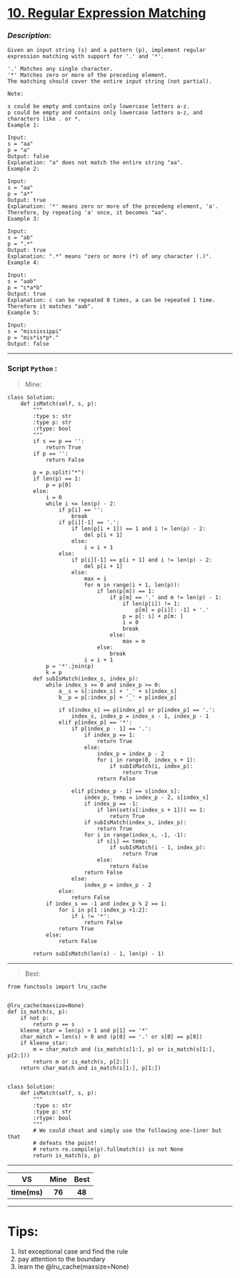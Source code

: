 
#  **[ 10. Regular Expression Matching]( https://leetcode.com/problems/regular-expression-matching/description/ )**

### *Description:*

    Given an input string (s) and a pattern (p), implement regular expression matching with support for '.' and '*'.

    '.' Matches any single character.
    '*' Matches zero or more of the preceding element.
    The matching should cover the entire input string (not partial).

    Note:

    s could be empty and contains only lowercase letters a-z.
    p could be empty and contains only lowercase letters a-z, and characters like . or *.
    Example 1:

    Input:
    s = "aa"
    p = "a"
    Output: false
    Explanation: "a" does not match the entire string "aa".
    Example 2:

    Input:
    s = "aa"
    p = "a*"
    Output: true
    Explanation: '*' means zero or more of the precedeng element, 'a'. Therefore, by repeating 'a' once, it becomes "aa".
    Example 3:

    Input:
    s = "ab"
    p = ".*"
    Output: true
    Explanation: ".*" means "zero or more (*) of any character (.)".
    Example 4:

    Input:
    s = "aab"
    p = "c*a*b"
    Output: true
    Explanation: c can be repeated 0 times, a can be repeated 1 time. Therefore it matches "aab".
    Example 5:

    Input:
    s = "mississippi"
    p = "mis*is*p*."
    Output: false
---


### Script `Python` :

> Mine:
```
class Solution:
    def isMatch(self, s, p):
        """
        :type s: str
        :type p: str
        :rtype: bool
        """
        if s == p == '':
            return True
        if p == '':
            return False

        p = p.split("*")
        if len(p) == 1:
            p = p[0]
        else:
            i = 0
            while i <= len(p) - 2:
                if p[i] == '':
                    break
                if p[i][-1] == '.':
                    if len(p[i + 1]) == 1 and i != len(p) - 2:
                        del p[i + 1]
                    else:
                        i = i + 1
                else:
                    if p[i][-1] == p[i + 1] and i != len(p) - 2:
                        del p[i + 1]
                    else:
                        max = i
                        for m in range(i + 1, len(p)):
                            if len(p[m]) == 1:
                                if p[m] == '.' and m != len(p) - 1:
                                    if len(p[i]) != 1:
                                        p[m] = p[i][: -1] + '.'
                                    p = p[: i] + p[m: ]
                                    i = 0
                                    break
                                else:
                                    max = m
                            else:
                                break
                        i = i + 1
            p = '*'.join(p)
            k = p
        def subIsMatch(index_s, index_p):
            while index_s >= 0 and index_p >= 0:
                a__s = s[:index_s] + '_' + s[index_s]
                b__p = p[:index_p] + '_' + p[index_p]

                if s[index_s] == p[index_p] or p[index_p] == '.':
                    index_s, index_p = index_s - 1, index_p - 1
                elif p[index_p] == '*':
                    if p[index_p - 1] == '.':
                        if index_p == 1:
                            return True
                        else:
                            index_p = index_p - 2
                            for i in range(0, index_s + 1):
                                if subIsMatch(i, index_p):
                                    return True
                            return False

                    elif p[index_p - 1] == s[index_s]:
                        index_p, temp = index_p - 2, s[index_s]
                        if index_p == -1:
                            if len(set(s[:index_s + 1])) == 1:
                                return True
                        if subIsMatch(index_s, index_p):
                            return True
                        for i in range(index_s, -1, -1):
                            if s[i] == temp:
                                if subIsMatch(i - 1, index_p):
                                    return True
                            else:
                                return False
                        return False
                    else:
                        index_p = index_p - 2
                else:
                    return False
            if index_s == -1 and index_p % 2 == 1:
                for i in p[1 :index_p +1:2]:
                    if i != '*':
                        return False
                return True
            else:
                return False

        return subIsMatch(len(s) - 1, len(p) - 1)
```
___

                        
> Best:
```
from functools import lru_cache


@lru_cache(maxsize=None)
def is_match(s, p):
    if not p:
        return p == s
    kleene_star = len(p) > 1 and p[1] == '*'
    char_match = len(s) > 0 and (p[0] == '.' or s[0] == p[0])
    if kleene_star:
        m = char_match and (is_match(s[1:], p) or is_match(s[1:], p[2:]))
        return m or is_match(s, p[2:])
    return char_match and is_match(s[1:], p[1:])


class Solution:
    def isMatch(self, s, p):
        """
        :type s: str
        :type p: str
        :rtype: bool
        """
        # We could cheat and simply use the following one-liner but that
        # defeats the point!
        # return re.compile(p).fullmatch(s) is not None
        return is_match(s, p)
```
___
 

<table>
  <tr>
    <th>VS</th>
    <th>Mine</th>
    <th>Best</th>
  </tr>
    <tr>
    <th>time(ms)</th>
    <th>76</th>
    <th>48</th>
<table>

___

# Tips:
1. list exceptional case and find the rule
2. pay attention to the boundary
3. learn the @lru_cache(maxsize=None)




        
